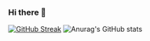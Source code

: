 ### Hi there 👋

[![GitHub Streak](https://streak-stats.demolab.com?user=avlima&theme=dark&locale=pt_BR&date_format=j%20M%5B%20Y%5D&card_width=467)](https://git.io/streak-stats)
![Anurag's GitHub stats](https://github-readme-stats.vercel.app/api?username=avlima&count_private=true&show_icons=true&theme=dark)

<!--
**avlima/avlima** is a ✨ _special_ ✨ repository because its `README.md` (this file) appears on your GitHub profile.

Here are some ideas to get you started:

- 🔭 I’m currently working on ...
- 🌱 I’m currently learning ...
- 👯 I’m looking to collaborate on ...
- 🤔 I’m looking for help with ...
- 💬 Ask me about ...
- 📫 How to reach me: ...
- 😄 Pronouns: ...
- ⚡ Fun fact: ...
-->
